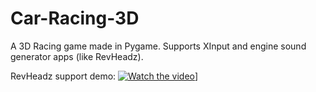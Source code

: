 # Car-Racing-3D
A 3D Racing game made in Pygame. Supports XInput and engine sound generator apps (like RevHeadz).

RevHeadz support demo:
[![Watch the video](https://img.youtube.com/vi/dj6lxnXrw1Q/maxresdefault.jpg)](https://youtu.be/dj6lxnXrw1Q)]

